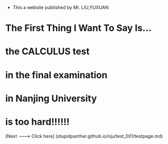 - This a website published by Mr. LIU,YUXUAN

#            The First Thing I Want To Say Is...
#                    the CALCULUS test
#                in the final examination
#                  in Nanjing University
#                    is too hard!!!!!!


[Next ---> Click here] (stupidpanther.github.io/nju/test_001/testpage.md)
